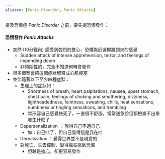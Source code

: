 ```yaml
---
aliases: [Panic Disorder, Panic Attacks]
---
```


提及恐慌症 _Panic Disorder_ 之前，要先提恐慌發作：
#### 恐慌發作 _Panic Attacks_ 
- 突然 (10分鐘內) 感受到強烈的擔心、恐懼與厄運即將到來的感覺
	- Sudden attack of intense apprehension, terror, and feelings of impending doom
	- 非預期性的，完全不知道何時會發作
- 很多個案會把這個症狀解釋成心肌梗塞
- 並伴隨著以下至少四種症狀：
	- 生理上的症狀如：
		- Shortness of breath, heart palpitations, nausea, upset stomach, chest pain, feelings of choking and smothering, dizziness, lightheadedness, faintness, sweating, chills, heat sensations, numbness or tingling sensations, and trembling
		- 常形容自己感覺快死了，一直很不舒服，常常送急診但都檢查不出來發生什麼了
	- Depersonalization ： 覺得自己不適自己
		- 如：自己吐了，但自己覺得這是我在吐
	- Derealization ：覺得世界並不是現實的
	- 對死亡、失去控制、變得瘋狂感到恐懼
		- 但越是擔心，卻更容易發作

